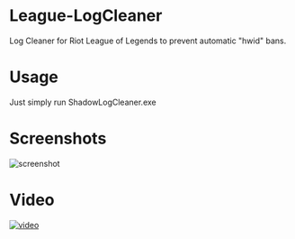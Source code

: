 # League-LogCleaner
Log Cleaner for Riot League of Legends to prevent automatic "hwid" bans.

# Usage
Just simply run ShadowLogCleaner.exe

# Screenshots
![screenshot](https://i.imgur.com/f5C0252.png)

# Video
[![video](https://img.youtube.com/vi/_5UwkrAOvSA/maxresdefault.jpg)](https://www.youtube.com/watch?v=_5UwkrAOvSA)